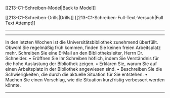 [[213-C1-Schreiben-Model|Back to Model]]

[[213-C1-Schreiben-Drills|Drills]]
[[213-C1-Schreiben-Full-Text-Versuch|Full Text Attempt]]

----
---

In den letzten Wochen ist die Universitätsbibliothek zunehmend überfüllt. Obwohl Sie regelmäßig früh kommen, finden Sie keinen freien Arbeitsplatz mehr.
Schreiben Sie eine E-Mail an den Bibliotheksleiter, Herrn Dr. Schneider.
	•	Eröffnen Sie Ihr Schreiben höflich, indem Sie Verständnis für die hohe Auslastung der Bibliothek zeigen.
	•	Erklären Sie, warum Sie auf einen Arbeitsplatz in der Bibliothek angewiesen sind.
	•	Beschreiben Sie die Schwierigkeiten, die durch die aktuelle Situation für Sie entstehen.
	•	Machen Sie einen Vorschlag, wie die Situation kurzfristig verbessert werden könnte.

---

